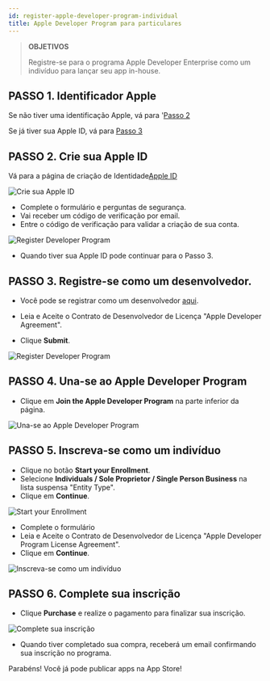 ```yaml
---
id: register-apple-developer-program-individual
title: Apple Developer Program para particulares
---
```


> **OBJETIVOS**
> 
> Registre-se para o programa Apple Developer Enterprise como um indivíduo para lançar seu app in-house.


## PASSO 1. Identificador Apple

Se não tiver uma identificação Apple, vá para '[Passo 2](#step-2-create-your-apple-id)

Se já tiver sua Apple ID, vá para [Passo 3](#step-3-register-as-a-developer)

## PASSO 2. Crie sua Apple ID

Vá para a página de criação de Identidade[Apple ID ](https://appleid.apple.com/)

![Crie sua Apple ID](assets/en/deploy-app-store/Apple-ID-Creation-Page-4D-for-iOS.png)

* Complete o formulário e perguntas de segurança.
* Vai receber um código de verificação por email.
* Entre o código de verificação para validar a criação de sua conta.

![Register Developer Program](assets/en/deploy-app-store/Register-developer-program-4D-for-iOS.png)

* Quando tiver sua Apple ID pode continuar para o Passo 3.

## PASSO 3. Registre-se como um desenvolvedor.

* Você pode se registrar como um desenvolvedor [aqui](https://developer.apple.com/account/).

* Leia e Aceite o Contrato de Desenvolvedor de Licença "Apple Developer Agreement".
* Clique **Submit**.

![Register Developer Program](assets/en/deploy-app-store/Register-developer-4D-for-iOS.png)

## PASSO 4. Una-se ao Apple Developer Program

* Clique em **Join the Apple Developer Program** na parte inferior da página.

![Una-se ao Apple Developer Program](assets/en/deploy-app-store/Join-Apple-Developer-Program-individuals-4D-for-iOS.png)

## PASSO 5. Inscreva-se como um indivíduo

* Clique no botão **Start your Enrollment**.
* Selecione **Individuals / Sole Proprietor / Single Person Business** na lista suspensa "Entity Type".
* Clique em **Continue**.

![Start your Enrollment](assets/en/deploy-app-store/Apple-Developer-Program-Individuals-4D-for-iOS.png)

* Complete o formulário
* Leia e Aceite o Contrato de Desenvolvedor de Licença "Apple Developer Program License Agreement".
* Clique em **Continue**.

![Inscreva-se como um indivíduo](assets/en/deploy-app-store/Apple-Developer-Program-Enrollment-4D-for-iOS.png)

## PASSO 6. Complete sua inscrição

* Clique **Purchase** e realize o pagamento para finalizar sua inscrição.

![Complete sua inscrição](assets/en/deploy-app-store/Complete-Purchase-Apple-Developer-Program-4D-for-iOS.png)

* Quando tiver completado sua compra, receberá um email confirmando sua inscrição no programa.

Parabéns! Você já pode publicar apps na App Store!